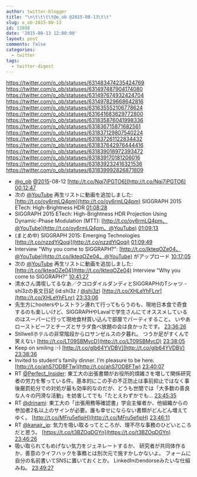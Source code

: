```yaml
---
author: twitter-blogger
title: "\n\t\t\t\t@o_ob @2015-08-13\t\t"
slug: o_ob-2015-08-13
id: 13898
date: '2015-08-13 12:00:00'
layout: post
comments: false
categories:
  - twitter
tags:
  - twitter-digest
---
```


https://twitter.com/o_ob/statuses/631483474235424769 https://twitter.com/o_ob/statuses/631497487904174080 https://twitter.com/o_ob/statuses/631497674932424704 https://twitter.com/o_ob/statuses/631497829668642816 https://twitter.com/o_ob/statuses/631635552106778624 https://twitter.com/o_ob/statuses/631641683629772800 https://twitter.com/o_ob/statuses/631835876041998336 https://twitter.com/o_ob/statuses/631836715871682561 https://twitter.com/o_ob/statuses/631837129807540224 https://twitter.com/o_ob/statuses/631837261122834432 https://twitter.com/o_ob/statuses/631837642976444416 https://twitter.com/o_ob/statuses/631839018972393472 https://twitter.com/o_ob/statuses/631839170181206016 https://twitter.com/o_ob/statuses/631839232416321536 https://twitter.com/o_ob/statuses/631839992826871809  

*   [@o_ob](https://twitter.com/o_ob) [@2015](https://twitter.com/2015)-08-12 [http://t.co/Nqj7iPGTO6](http://t.co/Nqj7iPGTO6) [00:12:47](https://twitter.com/o_ob/statuses/631483474235424769)
*   次の [@YouTube](https://twitter.com/YouTube) 再生リストに動画を追加しました: [http://t.co/oy6rmLQ4pm](http://t.co/oy6rmLQ4pm) SIGGRAPH 2015 ETech: High-Brightness HDR [01:08:28](https://twitter.com/o_ob/statuses/631497487904174080)
*   SIGGRAPH 2015 ETech: High-Brightness HDR Projection Using Dynamic-Phase Modulation (MTT): [http://t.co/oy6rmLQ4pm、@YouTube](http://t.co/oy6rmLQ4pm、@YouTube) [01:09:13](https://twitter.com/o_ob/statuses/631497674932424704)
*   (まとめ中) SIGGRAPH 2015: Emerging Technologies [http://t.co/nzzdYiQoqi](http://t.co/nzzdYiQoqi) [01:09:49](https://twitter.com/o_ob/statuses/631497829668642816)
*   Interview "Why you come to SIGGRAPH?": [http://t.co/IkteqOZe04、@YouTube](http://t.co/IkteqOZe04、@YouTube) がアップロード [10:17:05](https://twitter.com/o_ob/statuses/631635552106778624)
*   次の [@YouTube](https://twitter.com/YouTube) 再生リストに動画を追加しました: [http://t.co/IkteqOZe04](http://t.co/IkteqOZe04) Interview "Why you come to SIGGRAPH?" [10:41:27](https://twitter.com/o_ob/statuses/631641683629772800)
*   清水さん満喫してるなあ／クコロダイルダンディとSIGGRAPHのTシャツ - shi3zの長文日記 (id:shi3z / [@shi3z](https://twitter.com/shi3z)) [http://t.co/XHLeYhFLnr](http://t.co/XHLeYhFLnr) [23:33:06](https://twitter.com/o_ob/statuses/631835876041998336)
*   先生方にhootersやレストラン連れて行ってもらうのも、現地日本食で奇食するのも楽しいけど、SIGGRAPHやLavalで学生さんにてオススメしているのはスーパーに行って現地食材買い込んで部屋でパーティすること。 いやあローストビーフとチーズとサラダ食べ放題の会は良かったです。 [23:36:26](https://twitter.com/o_ob/statuses/631836715871682561)
*   Stillwellホテルの非常階段からロサンゼルスの夕暮れ。 つうか足がすくんで笑えない [http://t.co/LT09SBMvcD](http://t.co/LT09SBMvcD) [23:38:05](https://twitter.com/o_ob/statuses/631837129807540224)
*   Keep on smiling :-) [http://t.co/glb64YVDBV](http://t.co/glb64YVDBV) [23:38:36](https://twitter.com/o_ob/statuses/631837261122834432)
*   Invited to student's family dinner. I'm pleasure to be here. [http://t.co/ahS7ODBFTw](http://t.co/ahS7ODBFTw) [23:40:07](https://twitter.com/o_ob/statuses/631837642976444416)
*   RT [@Perfect_Insider](https://twitter.com/Perfect_Insider): 東工大の出張書類がお役所的煩雑さを増して関係研究者の労力を奪っている件。基本的にこの手の不正防止は事前抑止ではなく事後厳罰処分での対処が最も効率的なのだが、どうも世間では「大多数の善良な人々の円滑な活動」を妨害してでも「たとえわずかでも… [23:45:35](https://twitter.com/o_ob/statuses/631839018972393472)
*   RT [@drinami](https://twitter.com/drinami): 東工大の「出張用務等確認書」学会主催者か、他組織からの参加者2名以上のサインが必要。誰も幸せにならない書類がどんどん増えてゆく。 [http://t.co/MFru5efipH](http://t.co/MFru5efipH) [23:46:11](https://twitter.com/o_ob/statuses/631839170181206016)
*   RT [@kanair_jp](https://twitter.com/kanair_jp): 気力を吸い取るってところが、理不尽な事務のひどいところだと思う。 [https://t.co/t3BZOqDGYn](https://t.co/t3BZOqDGYn) [23:46:26](https://twitter.com/o_ob/statuses/631839232416321536)
*   吸い取られてもめげない気力をジェネレートするか、 研究者が共同体作るか、善意のライフハックを事務とは別次元で施すかしかないよ。 フォームに自分の名前書いてSNSに置いておくとか。 LinkedInのendorseみたいな仕組みね。 [23:49:27](https://twitter.com/o_ob/statuses/631839992826871809)